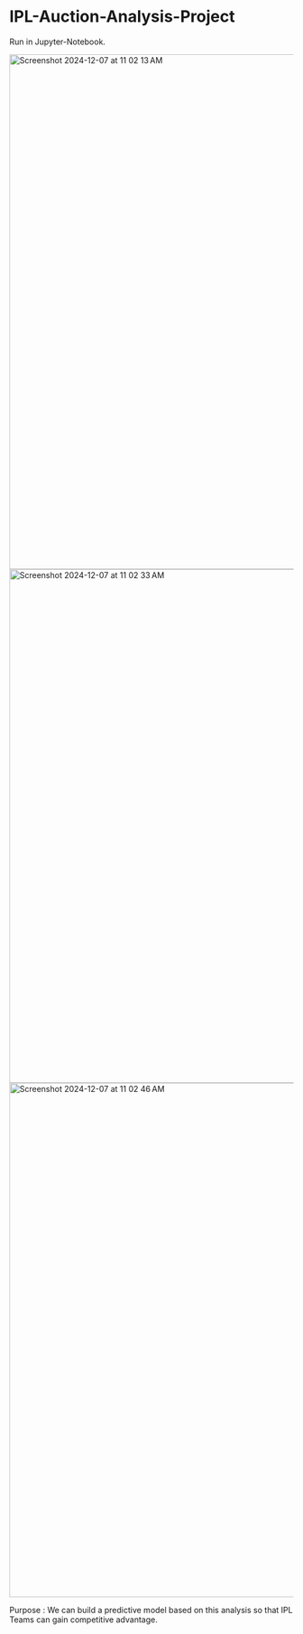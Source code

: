 # IPL-Auction-Analysis-Project

Run in Jupyter-Notebook.

<img width="912" alt="Screenshot 2024-12-07 at 11 02 13 AM" src="https://github.com/user-attachments/assets/b2ddb4c4-3312-429e-ad5a-1e70d8558c3d">

<img width="910" alt="Screenshot 2024-12-07 at 11 02 33 AM" src="https://github.com/user-attachments/assets/10a7fd4c-c266-4da0-b8fc-81ef0c788e92">

<img width="911" alt="Screenshot 2024-12-07 at 11 02 46 AM" src="https://github.com/user-attachments/assets/a436afd0-fd51-4fbb-ae72-5d34acd347bf">


Purpose : We can build a predictive model based on this analysis so that IPL Teams can gain competitive advantage.
